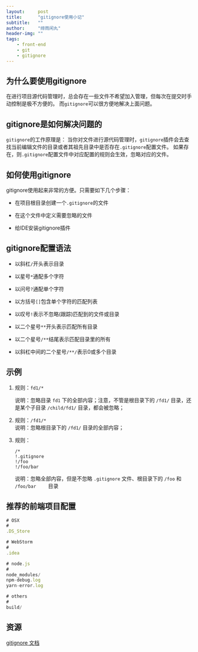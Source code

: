 ```yaml
---
layout:     post
title:      "gitignore使用小记"
subtitle:   ""
author:     "绯雨闲丸"
header-img: ""
tags:
    - front-end
    - git
    - gitignore
---
```


>

## 为什么要使用gitignore

在进行项目源代码管理时，总会存在一些文件不希望加入管理，但每次在提交时手动控制是极不方便的。
而`gitignore`可以很方便地解决上面问题。

## gitignore是如何解决问题的

`gitignore`的工作原理是：
当你对文件进行源代码管理时，`gitignore`插件会去查找当前编辑文件的目录或者其祖先目录中是否存在`.gitignore`配置文件。
如果存在，则`.gitignore`配置文件中对应配置的规则会生效，忽略对应的文件。

## 如何使用gitignore

gitignore使用起来非常的方便。只需要如下几个步骤：

* 在项目根目录创建一个`.gitignore`的文件

* 在这个文件中定义需要忽略的文件

* 给IDE安装gitignore插件

## gitignore配置语法

* 以斜杠`/`开头表示目录

* 以星号`*`通配多个字符

* 以问号`?`通配单个字符

* 以方括号`[]`包含单个字符的匹配列表

* 以叹号`!`表示不忽略(跟踪)匹配到的文件或目录

* 以二个星号`**`开头表示匹配所有目录

* 以二个星号`/**`结尾表示匹配目录里的所有

* 以斜杠中间的二个星号`/**/`表示0或多个目录

## 示例

1. 规则：`fd1/*`

    说明：忽略目录 `fd1` 下的全部内容；注意，不管是根目录下的 `/fd1/` 目录，还是某个子目录 `/child/fd1/` 目录，都会被忽略；

2. 规则：`/fd1/*`
　　　　  
    说明：忽略根目录下的 `/fd1/` 目录的全部内容；

3. 规则：

    ```
    /*
    !.gitignore
    !/foo
    !/foo/bar    
    ```

   说明：忽略全部内容，但是不忽略 `.gitignore` 文件、根目录下的 `/foo` 和 `/foo/bar    ` 目录

## 推荐的前端项目配置

```js
# OSX
#
.DS_Store

# WebStorm
#
.idea

# node.js
#
node_modules/
npm-debug.log
yarn-error.log

# others
#
build/
```

## 资源

[gitignore 文档][1]

[1]: https://git-scm.com/docs/gitignore










